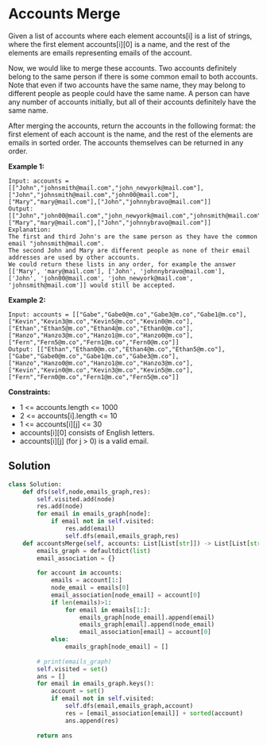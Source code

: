 <h1>Accounts Merge</h1>

<p>
Given a list of accounts where each element accounts[i] is a list of strings, where the first element accounts[i][0] is a name, and the rest of the elements are emails representing emails of the account.

Now, we would like to merge these accounts. Two accounts definitely belong to the same person if there is some common email to both accounts. Note that even if two accounts have the same name, they may belong to different people as people could have the same name. A person can have any number of accounts initially, but all of their accounts definitely have the same name.

After merging the accounts, return the accounts in the following format: the first element of each account is the name, and the rest of the elements are emails in sorted order. The accounts themselves can be returned in any order.

<b>Example 1:</b>

    Input: accounts = [["John","johnsmith@mail.com","john_newyork@mail.com"],["John","johnsmith@mail.com","john00@mail.com"],["Mary","mary@mail.com"],["John","johnnybravo@mail.com"]]
    Output: [["John","john00@mail.com","john_newyork@mail.com","johnsmith@mail.com"],["Mary","mary@mail.com"],["John","johnnybravo@mail.com"]]
    Explanation:
    The first and third John's are the same person as they have the common email "johnsmith@mail.com".
    The second John and Mary are different people as none of their email addresses are used by other accounts.
    We could return these lists in any order, for example the answer [['Mary', 'mary@mail.com'], ['John', 'johnnybravo@mail.com'], 
    ['John', 'john00@mail.com', 'john_newyork@mail.com', 'johnsmith@mail.com']] would still be accepted.
    
<b>Example 2:</b>

    Input: accounts = [["Gabe","Gabe0@m.co","Gabe3@m.co","Gabe1@m.co"],["Kevin","Kevin3@m.co","Kevin5@m.co","Kevin0@m.co"],["Ethan","Ethan5@m.co","Ethan4@m.co","Ethan0@m.co"],["Hanzo","Hanzo3@m.co","Hanzo1@m.co","Hanzo0@m.co"],["Fern","Fern5@m.co","Fern1@m.co","Fern0@m.co"]]
    Output: [["Ethan","Ethan0@m.co","Ethan4@m.co","Ethan5@m.co"],["Gabe","Gabe0@m.co","Gabe1@m.co","Gabe3@m.co"],["Hanzo","Hanzo0@m.co","Hanzo1@m.co","Hanzo3@m.co"],["Kevin","Kevin0@m.co","Kevin3@m.co","Kevin5@m.co"],["Fern","Fern0@m.co","Fern1@m.co","Fern5@m.co"]]

<b>Constraints:</b>

- 1 <= accounts.length <= 1000
- 2 <= accounts[i].length <= 10
- 1 <= accounts[i][j] <= 30
- accounts[i][0] consists of English letters.
- accounts[i][j] (for j > 0) is a valid email.

<h2>Solution</h2>

```python
class Solution:
    def dfs(self,node,emails_graph,res):
        self.visited.add(node)
        res.add(node)
        for email in emails_graph[node]:
            if email not in self.visited:
                res.add(email)
                self.dfs(email,emails_graph,res)
    def accountsMerge(self, accounts: List[List[str]]) -> List[List[str]]:
        emails_graph = defaultdict(list)
        email_association = {}
        
        for account in accounts:
            emails = account[1:]
            node_email = emails[0]
            email_association[node_email] = account[0]
            if len(emails)>1:
                for email in emails[1:]:
                    emails_graph[node_email].append(email)
                    emails_graph[email].append(node_email)
                    email_association[email] = account[0]
            else:
                emails_graph[node_email] = []
        
        # print(emails_graph)
        self.visited = set()
        ans = []
        for email in emails_graph.keys():
            account = set()
            if email not in self.visited:
                self.dfs(email,emails_graph,account)
                res = [email_association[email]] + sorted(account)
                ans.append(res)
                
        return ans
```
